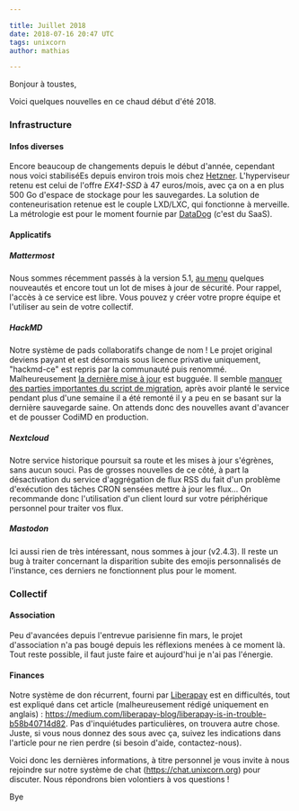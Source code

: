 ```yaml
---

title: Juillet 2018
date: 2018-07-16 20:47 UTC
tags: unixcorn
author: mathias

---
```


Bonjour à toustes,

Voici quelques nouvelles en ce chaud début d'été 2018.

### Infrastructure
#### Infos diverses
Encore beaucoup de changements depuis le début d'année, cependant nous voici stabiliséEs depuis environ trois mois chez [Hetzner](https://hetzner.com). L'hyperviseur retenu est celui de l'offre *EX41-SSD* à 47 euros/mois, avec ça on a en plus 500 Go d'espace de stockage pour les sauvegardes. La solution de conteneurisation retenue est le couple LXD/LXC, qui fonctionne à merveille. La métrologie est pour le moment fournie par [DataDog](https://datadoghq.com) (c'est du SaaS).
#### Applicatifs
##### Mattermost
Nous sommes récemment passés à la version 5.1, [au menu](https://mattermost.com/blog/mattermost-5-1-new-gif-selector-auto-linking-plugin-subpath-support-and-more/) quelques nouveautés et encore tout un lot de mises à jour de sécurité. Pour rappel, l'accès à ce service est libre. Vous pouvez y créer votre propre équipe et l'utiliser au sein de votre collectif.
##### HackMD
Notre système de pads collaboratifs change de nom ! Le projet original deviens payant et est désormais sous licence privative uniquement, "hackmd-ce" est repris par la communauté puis renommé. Malheureusement [la dernière mise à jour](https://github.com/hackmdio/codimd/releases/tag/1.2.0) est bugguée. Il semble [manquer des parties importantes du script de migration](https://github.com/hackmdio/codimd/issues/895), après avoir planté le service pendant plus d'une semaine il a été remonté il y a peu en se basant sur la dernière sauvegarde saine. On attends donc des nouvelles avant d'avancer et de pousser CodiMD en production.
##### Nextcloud
Notre service historique poursuit sa route et les mises à jour s'égrènes, sans aucun souci. Pas de grosses nouvelles de ce côté, à part la désactivation du service d'aggrégation de flux RSS du fait d'un problème d'exécution des tâches CRON sensées mettre à jour les flux... On recommande donc l'utilisation d'un client lourd sur votre périphérique personnel pour traiter vos flux.
##### Mastodon
Ici aussi rien de très intéressant, nous sommes à jour (v2.4.3). Il reste un bug à traiter concernant la disparition subite des emojis personnalisés de l'instance, ces derniers ne fonctionnent plus pour le moment.

### Collectif
#### Association
Peu d'avancées depuis l'entrevue parisienne fin mars, le projet d'association n'a pas bougé depuis les réflexions menées à ce moment là. Tout reste possible, il faut juste faire et aujourd'hui je n'ai pas l'énergie.
#### Finances
Notre système de don récurrent, fourni par [Liberapay](https://fr.liberapay.com/unixcorn-project) est en difficultés, tout est expliqué dans cet article (malheureusement rédigé uniquement en anglais) : https://medium.com/liberapay-blog/liberapay-is-in-trouble-b58b40714d82. Pas d'inquiétudes particulières, on trouvera autre chose. Juste, si vous nous donnez des sous avec ça, suivez les indications dans l'article pour ne rien perdre (si besoin d'aide, contactez-nous).

Voici donc les dernières informations, à titre personnel je vous invite à nous rejoindre sur notre système de chat (https://chat.unixcorn.org) pour discuter. Nous répondrons bien volontiers à vos questions !

Bye
